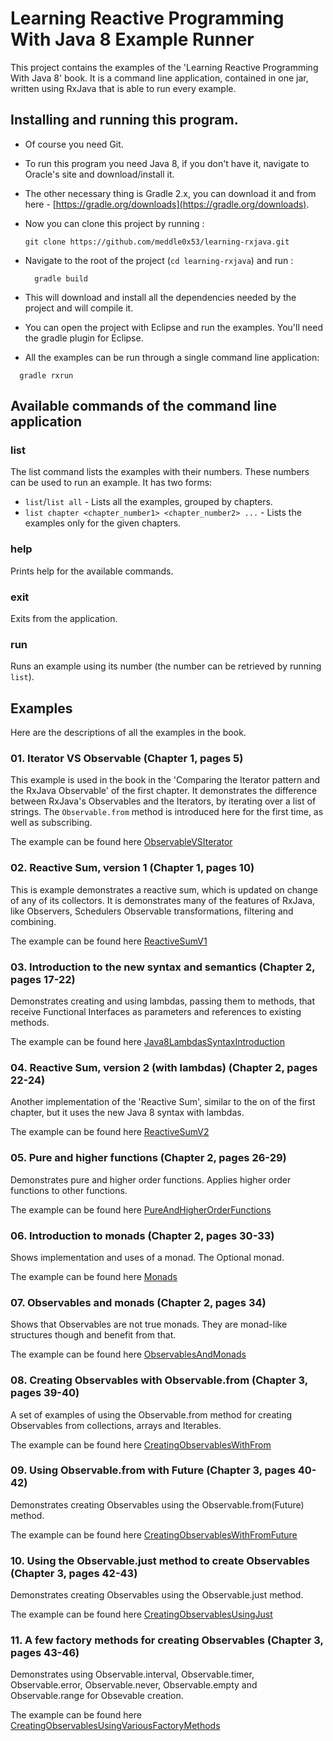 # Learning Reactive Programming With Java 8 Example Runner
This project contains the examples of the 'Learning Reactive Programming With Java 8' book.
It is a command line application, contained in one jar, written using RxJava that is able to run every example.

## Installing and running this program.
 * Of course you need Git.
 * To run this program you need Java 8, if you don't have it, navigate to Oracle's site and download/install it.
 * The other necessary thing is Gradle 2.x, you can download it and from here - [https://gradle.org/downloads](https://gradle.org/downloads).
 * Now you can clone this project by running :
 
   ```
   git clone https://github.com/meddle0x53/learning-rxjava.git
   ```
   
 * Navigate to the root of the project (`cd learning-rxjava`) and run :
 
   ```
     gradle build
   ```
   
 * This will download and install all the dependencies needed by the project and will compile it.
 * You can open the project with Eclipse and run the examples. You'll need the gradle plugin for Eclipse.
 * All the examples can be run through a single command line application:
 
  ```
    gradle rxrun
  ```
 
## Available commands of the command line application

### list
The list command lists the examples with their numbers. These numbers can be used to run an example.
It has two forms:
 
 * `list`/`list all` - Lists all the examples, grouped by chapters.
 * `list chapter <chapter_number1> <chapter_number2> ...` - Lists the examples only for the given chapters.
 
### help
Prints help for the available commands.

### exit
Exits from the application.

### run
Runs an example using its number (the number can be retrieved by running `list`).

## Examples
Here are the descriptions of all the examples in the book.

### 01. Iterator VS Observable (Chapter 1, pages 5)
This example is used in the book in the 'Comparing the Iterator pattern and the RxJava Observable' of the first chapter.
It demonstrates the difference between RxJava's Observables and the Iterators, by iterating over a list of strings.
The `Observable.from` method is introduced here for the first time, as well as subscribing.

The example can be found here [ObservableVSIterator](https://github.com/meddle0x53/learning-rxjava/blob/master/src/main/java/com/packtpub/reactive/chapter01/ObservableVSIterator.java)

### 02. Reactive Sum, version 1 (Chapter 1, pages 10)
This is example demonstrates a reactive sum, which is updated on change of any of its collectors. It is demonstrates
many of the features of RxJava, like Observers, Schedulers Observable transformations, filtering and combining.

The example can be found here [ReactiveSumV1](https://github.com/meddle0x53/learning-rxjava/blob/master/src/main/java/com/packtpub/reactive/chapter01/ReactiveSumV1.java)

### 03. Introduction to the new syntax and semantics (Chapter 2, pages 17-22)
Demonstrates creating and using lambdas, passing them to methods, that receive Functional Interfaces as parameters and references
to existing methods.

The example can be found here [Java8LambdasSyntaxIntroduction](https://github.com/meddle0x53/learning-rxjava/blob/master/src/main/java/com/packtpub/reactive/chapter02/Java8LambdasSyntaxIntroduction.java)

### 04. Reactive Sum, version 2 (with lambdas) (Chapter 2, pages 22-24)
Another implementation of the 'Reactive Sum', similar to the on of the first chapter, but it uses the new Java 8 syntax with lambdas.

The example can be found here [ReactiveSumV2](https://github.com/meddle0x53/learning-rxjava/blob/master/src/main/java/com/packtpub/reactive/chapter02/ReactiveSumV2.java)
 
### 05. Pure and higher functions (Chapter 2, pages 26-29)
Demonstrates pure and higher order functions. Applies higher order functions to other functions.

The example can be found here [PureAndHigherOrderFunctions](https://github.com/meddle0x53/learning-rxjava/blob/master/src/main/java/com/packtpub/reactive/chapter02/PureAndHigherOrderFunctions.java)

### 06. Introduction to monads (Chapter 2, pages 30-33)
Shows implementation and uses of a monad. The Optional monad.

The example can be found here [Monads](https://github.com/meddle0x53/learning-rxjava/blob/master/src/main/java/com/packtpub/reactive/chapter02/Monads.java)
 
### 07. Observables and monads (Chapter 2, pages 34)
Shows that Observables are not true monads. They are monad-like structures though and benefit from that.

The example can be found here [ObservablesAndMonads](https://github.com/meddle0x53/learning-rxjava/blob/master/src/main/java/com/packtpub/reactive/chapter02/ObservablesAndMonads.java)
 
### 08. Creating Observables with Observable.from (Chapter 3, pages 39-40)
A set of examples of using the Observable.from method for creating Observables from collections, arrays and Iterables.

The example can be found here [CreatingObservablesWithFrom](https://github.com/meddle0x53/learning-rxjava/blob/master/src/main/java/com/packtpub/reactive/chapter03/CreatingObservablesWithFrom.java)

### 09. Using Observable.from with Future (Chapter 3, pages 40-42)
Demonstrates creating Observables using the Observable.from(Future) method.

The example can be found here [CreatingObservablesWithFromFuture](https://github.com/meddle0x53/learning-rxjava/blob/master/src/main/java/com/packtpub/reactive/chapter03/CreatingObservablesWithFromFuture.java)

### 10. Using the Observable.just method to create Observables (Chapter 3, pages 42-43)
Demonstrates creating Observables using the Observable.just method.

The example can be found here [CreatingObservablesUsingJust](https://github.com/meddle0x53/learning-rxjava/blob/master/src/main/java/com/packtpub/reactive/chapter03/CreatingObservablesUsingJust.java)

### 11. A few factory methods for creating Observables (Chapter 3, pages 43-46)
Demonstrates using Observable.interval, Observable.timer, Observable.error,
Observable.never, Observable.empty and Observable.range for Obsevable creation.

The example can be found here [CreatingObservablesUsingVariousFactoryMethods](https://github.com/meddle0x53/learning-rxjava/blob/master/src/main/java/com/packtpub/reactive/chapter03/CreatingObservablesUsingVariousFactoryMethods.java)